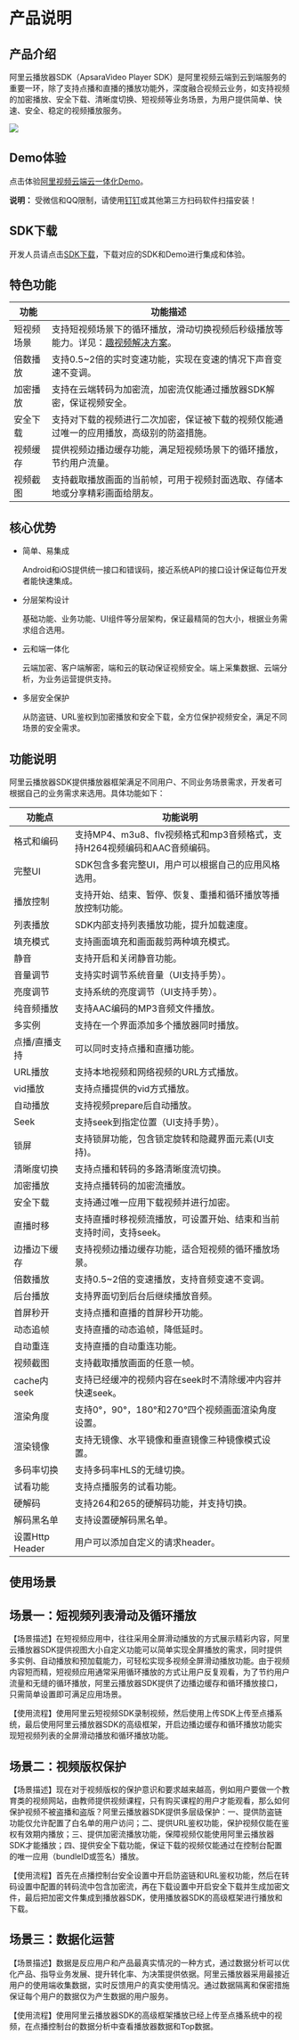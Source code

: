 # 产品说明

## 产品介绍

阿里云播放器SDK（ApsaraVideo Player SDK）是阿里视频云端到云到端服务的重要一环，除了支持点播和直播的播放功能外，深度融合视频云业务，如支持视频的加密播放、安全下载、清晰度切换、短视频等业务场景，为用户提供简单、快速、安全、稳定的视频播放服务。

![](https://static-aliyun-doc.oss-cn-hangzhou.aliyuncs.com/assets/img/zh-CN/9200610061/p87591.png)

## Demo体验

点击体验[阿里视频云端云一体化Demo](https://help.aliyun.com/document_detail/84756.html?spm=a2c4g.11186623.2.14.10db1bc7sx81HU)。

**说明：** 受微信和QQ限制，请使用[钉钉](https://itunes.apple.com/cn/app/%E9%92%89%E9%92%89/id930368978?mt=8)或其他第三方扫码软件扫描安装！

## SDK下载

开发人员请点击[SDK下载](/intl.zh-CN/SDK下载/SDK下载.md)，下载对应的SDK和Demo进行集成和体验。

## 特色功能

|功能|功能描述|
|--|----|
|短视频场景|支持短视频场景下的循环播放，滑动切换视频后秒级播放等能力。详见：[趣视频解决方案](/intl.zh-CN/趣视频解决方案/如何玩转短视频.md)。|
|倍数播放|支持0.5~2倍的实时变速功能，实现在变速的情况下声音变速不变调。|
|加密播放|支持在云端转码为加密流，加密流仅能通过播放器SDK解密，保证视频安全。|
|安全下载|支持对下载的视频进行二次加密，保证被下载的视频仅能通过唯一的应用播放，高级别的防盗措施。|
|视频缓存|提供视频边播边缓存功能，满足短视频场景下的循环播放，节约用户流量。|
|视频截图|支持截取播放画面的当前帧，可用于视频封面选取、存储本地或分享精彩画面给朋友。|

## 核心优势

-   简单、易集成

    Android和iOS提供统一接口和错误码，接近系统API的接口设计保证每位开发者能快速集成。

-   分层架构设计

    基础功能、业务功能、UI组件等分层架构，保证最精简的包大小，根据业务需求组合选用。

-   云和端一体化

    云端加密、客户端解密，端和云的联动保证视频安全。端上采集数据、云端分析，为业务运营提供支持。

-   多层安全保护

    从防盗链、URL鉴权到加密播放和安全下载，全方位保护视频安全，满足不同场景的安全需求。


## 功能说明

阿里云播放器SDK提供播放器框架满足不同用户、不同业务场景需求，开发者可根据自己的业务需求来选用。具体功能如下：

|功能点|功能说明|
|---|----|
|格式和编码|支持MP4、m3u8、flv视频格式和mp3音频格式，支持H264视频编码和AAC音频编码。|
|完整UI|SDK包含多套完整UI，用户可以根据自己的应用风格选用。|
|播放控制|支持开始、结束、暂停、恢复、重播和循环播放等播放控制功能。|
|列表播放|SDK内部支持列表播放功能，提升加载速度。|
|填充模式|支持画面填充和画面裁剪两种填充模式。|
|静音|支持开启和关闭静音功能。|
|音量调节|支持实时调节系统音量（UI支持手势）。|
|亮度调节|支持系统的亮度调节（UI支持手势）。|
|纯音频播放|支持AAC编码的MP3音频文件播放。|
|多实例|支持在一个界面添加多个播放器同时播放。|
|点播/直播支持|可以同时支持点播和直播功能。|
|URL播放|支持本地视频和网络视频的URL方式播放。|
|vid播放|支持点播提供的vid方式播放。|
|自动播放|支持视频prepare后自动播放。|
|Seek|支持seek到指定位置（UI支持手势）。|
|锁屏|支持锁屏功能，包含锁定旋转和隐藏界面元素\(UI支持\)。|
|清晰度切换|支持点播和转码的多路清晰度流切换。|
|加密播放|支持点播转码的加密流播放。|
|安全下载|支持通过唯一应用下载视频并进行加密。|
|直播时移|支持直播时移视频流播放，可设置开始、结束和当前支持时间，支持seek。|
|边播边下缓存|支持视频边播边缓存功能，适合短视频的循环播放场景。|
|倍数播放|支持0.5~2倍的变速播放，支持音频变速不变调。|
|后台播放|支持界面切到后台后继续播放音频。|
|首屏秒开|支持点播和直播的首屏秒开功能。|
|动态追帧|支持直播的动态追帧，降低延时。|
|自动重连|支持直播的自动重连功能。|
|视频截图|支持截取播放画面的任意一帧。|
|cache内seek|支持已经缓冲的视频内容在seek时不清除缓冲内容并快速seek。|
|渲染角度|支持0°，90°，180°和270°四个视频画面渲染角度设置。|
|渲染镜像|支持无镜像、水平镜像和垂直镜像三种镜像模式设置。|
|多码率切换|支持多码率HLS的无缝切换。|
|试看功能|支持点播服务的试看功能。|
|硬解码|支持264和265的硬解码功能，并支持切换。|
|解码黑名单|支持设置硬解码黑名单。|
|设置Http Header|用户可以添加自定义的请求header。|

## 使用场景

## 场景一：短视频列表滑动及循环播放

【场景描述】在短视频应用中，往往采用全屏滑动播放的方式展示精彩内容，阿里云播放器SDK提供视图大小自定义功能可以简单实现全屏播放的需求，同时提供多实例、自动播放和预加载能力，可轻松实现多视频全屏滑动播放功能。由于视频内容短而精，短视频应用通常采用循环播放的方式让用户反复观看，为了节约用户流量和无缝的循环播放，阿里云播放器SDK提供了边播边缓存和循环播放接口，只需简单设置即可满足应用场景。

【使用流程】使用阿里云短视频SDK录制视频，然后使用上传SDK上传至点播系统，最后使用阿里云播放器SDK的高级框架，开启边播边缓存和循环播放功能实现短视频列表的全屏滑动播放和循环播放功能。

## 场景二：视频版权保护

【场景描述】现在对于视频版权的保护意识和要求越来越高，例如用户要做一个教育类的视频网站，由教师提供视频课程，只有购买课程的用户才能观看，那么如何保护视频不被盗播和盗版？阿里云播放器SDK提供多层级保护：一、提供防盗链功能仅允许配置了白名单的用户访问；二、提供URL鉴权功能，保护视频仅能在鉴权有效期内播放；三、提供加密流播放功能，保障视频仅能使用阿里云播放器SDK才能播放；四、提供安全下载功能，保证下载的视频仅能通过在控制台配置的唯一应用（bundleID或签名）播放。

【使用流程】首先在点播控制台安全设置中开启防盗链和URL鉴权功能，然后在转码设置中配置的转码流中包含加密流，再在下载设置中开启安全下载并生成加密文件，最后把加密文件集成到播放器SDK，使用播放器SDK的高级框架进行播放和下载。

## 场景三：数据化运营

【场景描述】数据是反应用户和产品最真实情况的一种方式，通过数据分析可以优化产品、指导业务发展、提升转化率、为决策提供依据。阿里云播放器采用最接近用户的使用端收集数据，实时反馈用户的真实使用情况。通过数据隔离和保密措施保证每个用户的数据仅为产生数据的用户服务。

【使用流程】使用阿里云播放器SDK的高级框架播放已经上传至点播系统中的视频，在点播控制台的数据分析中查看播放器数据和Top数据。

